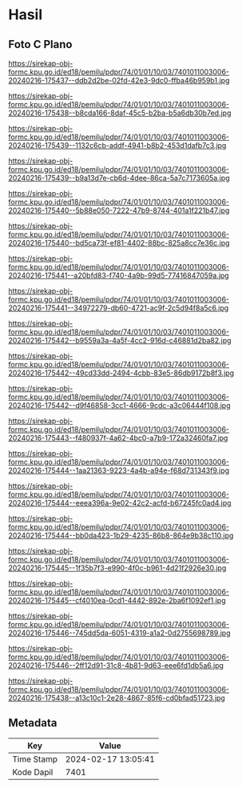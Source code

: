 # Hasil

## Foto C Plano

https://sirekap-obj-formc.kpu.go.id/ed18/pemilu/pdpr/74/01/01/10/03/7401011003006-20240216-175437--ddb2d2be-02fd-42e3-9dc0-ffba46b959b1.jpg

https://sirekap-obj-formc.kpu.go.id/ed18/pemilu/pdpr/74/01/01/10/03/7401011003006-20240216-175438--b8cda166-8daf-45c5-b2ba-b5a6db30b7ed.jpg

https://sirekap-obj-formc.kpu.go.id/ed18/pemilu/pdpr/74/01/01/10/03/7401011003006-20240216-175439--1132c6cb-addf-4941-b8b2-453d1dafb7c3.jpg

https://sirekap-obj-formc.kpu.go.id/ed18/pemilu/pdpr/74/01/01/10/03/7401011003006-20240216-175439--b9a13d7e-cb6d-4dee-86ca-5a7c7173605a.jpg

https://sirekap-obj-formc.kpu.go.id/ed18/pemilu/pdpr/74/01/01/10/03/7401011003006-20240216-175440--5b88e050-7222-47b9-8744-401a1f221b47.jpg

https://sirekap-obj-formc.kpu.go.id/ed18/pemilu/pdpr/74/01/01/10/03/7401011003006-20240216-175440--bd5ca73f-ef81-4402-88bc-825a8cc7e36c.jpg

https://sirekap-obj-formc.kpu.go.id/ed18/pemilu/pdpr/74/01/01/10/03/7401011003006-20240216-175441--a20bfd83-f740-4a9b-99d5-77416847059a.jpg

https://sirekap-obj-formc.kpu.go.id/ed18/pemilu/pdpr/74/01/01/10/03/7401011003006-20240216-175441--34972279-db60-4721-ac9f-2c5d94f8a5c6.jpg

https://sirekap-obj-formc.kpu.go.id/ed18/pemilu/pdpr/74/01/01/10/03/7401011003006-20240216-175442--b9559a3a-4a5f-4cc2-916d-c46881d2ba82.jpg

https://sirekap-obj-formc.kpu.go.id/ed18/pemilu/pdpr/74/01/01/10/03/7401011003006-20240216-175442--49cd33dd-2494-4cbb-83e5-86db9172b8f3.jpg

https://sirekap-obj-formc.kpu.go.id/ed18/pemilu/pdpr/74/01/01/10/03/7401011003006-20240216-175442--d9f46858-3cc1-4666-9cdc-a3c06444f108.jpg

https://sirekap-obj-formc.kpu.go.id/ed18/pemilu/pdpr/74/01/01/10/03/7401011003006-20240216-175443--f480937f-4a62-4bc0-a7b9-172a32460fa7.jpg

https://sirekap-obj-formc.kpu.go.id/ed18/pemilu/pdpr/74/01/01/10/03/7401011003006-20240216-175444--1aa21363-9223-4a4b-a94e-f68d731343f9.jpg

https://sirekap-obj-formc.kpu.go.id/ed18/pemilu/pdpr/74/01/01/10/03/7401011003006-20240216-175444--eeea396a-9e02-42c2-acfd-b67245fc0ad4.jpg

https://sirekap-obj-formc.kpu.go.id/ed18/pemilu/pdpr/74/01/01/10/03/7401011003006-20240216-175444--bb0da423-1b29-4235-86b8-864e9b38c110.jpg

https://sirekap-obj-formc.kpu.go.id/ed18/pemilu/pdpr/74/01/01/10/03/7401011003006-20240216-175445--1f35b7f3-e990-4f0c-b961-4d21f2926e30.jpg

https://sirekap-obj-formc.kpu.go.id/ed18/pemilu/pdpr/74/01/01/10/03/7401011003006-20240216-175445--cf4010ea-0cd1-4442-892e-2ba6f1092ef1.jpg

https://sirekap-obj-formc.kpu.go.id/ed18/pemilu/pdpr/74/01/01/10/03/7401011003006-20240216-175446--745dd5da-6051-4319-a1a2-0d2755698789.jpg

https://sirekap-obj-formc.kpu.go.id/ed18/pemilu/pdpr/74/01/01/10/03/7401011003006-20240216-175446--2ff12d91-31c8-4b81-9d63-eee6fd1db5a6.jpg

https://sirekap-obj-formc.kpu.go.id/ed18/pemilu/pdpr/74/01/01/10/03/7401011003006-20240216-175438--a13c10c1-2e28-4867-85f6-cd0bfad51723.jpg


## Metadata

| Key        | Value               |
| ---------- | ------------------- |
| Time Stamp | 2024-02-17 13:05:41 |
| Kode Dapil | 7401                |



